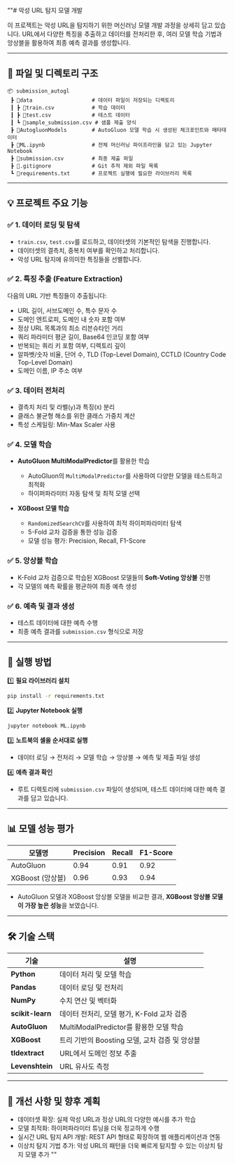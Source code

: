 ""# 악성 URL 탐지 모델 개발

이 프로젝트는 악성 URL을 탐지하기 위한 머신러닝 모델 개발 과정을 상세히 담고 있습니다. URL에서 다양한 특징을 추출하고 데이터를 전처리한 후, 여러 모델 학습 기법과 앙상블을 활용하여 최종 예측 결과를 생성합니다.

---

## 📂 **파일 및 디렉토리 구조**

```
📦 submission_autogl
 ┣ 📂data                   # 데이터 파일이 저장되는 디렉토리
 ┃ ┣ 📜train.csv            # 학습 데이터
 ┃ ┣ 📜test.csv             # 테스트 데이터
 ┃ ┗ 📜sample_submission.csv # 샘플 제출 양식
 ┣ 📂AutogluonModels        # AutoGluon 모델 학습 시 생성된 체크포인트와 메타데이터
 ┣ 📜ML.ipynb               # 전체 머신러닝 파이프라인을 담고 있는 Jupyter Notebook
 ┣ 📜submission.csv         # 최종 제출 파일
 ┣ 📜.gitignore             # Git 추적 제외 파일 목록
 ┗ 📜requirements.txt       # 프로젝트 실행에 필요한 라이브러리 목록
```

---

## 💡 **프로젝트 주요 기능**

### ✅ **1. 데이터 로딩 및 탐색**

* `train.csv`, `test.csv`를 로드하고, 데이터셋의 기본적인 탐색을 진행합니다.
* 데이터셋의 결측치, 중복치 여부를 확인하고 처리합니다.
* 악성 URL 탐지에 유의미한 특징들을 선별합니다.

### ✅ **2. 특징 추출 (Feature Extraction)**

다음의 URL 기반 특징들이 추출됩니다:

* URL 길이, 서브도메인 수, 특수 문자 수
* 도메인 엔트로피, 도메인 내 숫자 포함 여부
* 정상 URL 목록과의 최소 리븐슈타인 거리
* 쿼리 파라미터 평균 길이, Base64 인코딩 포함 여부
* 반복되는 쿼리 키 포함 여부, 디렉토리 깊이
* 알파벳/숫자 비율, 단어 수, TLD (Top-Level Domain), CCTLD (Country Code Top-Level Domain)
* 도메인 이름, IP 주소 여부

### ✅ **3. 데이터 전처리**

* 결측치 처리 및 라벨(`y`)과 특징(`X`) 분리
* 클래스 불균형 해소를 위한 클래스 가중치 계산
* 특성 스케일링: Min-Max Scaler 사용

### ✅ **4. 모델 학습**

* **AutoGluon MultiModalPredictor**를 활용한 학습

  * AutoGluon의 `MultiModalPredictor`를 사용하여 다양한 모델을 테스트하고 최적화
  * 하이퍼파라미터 자동 탐색 및 최적 모델 선택
* **XGBoost 모델 학습**

  * `RandomizedSearchCV`를 사용하여 최적 하이퍼파라미터 탐색
  * 5-Fold 교차 검증을 통한 성능 검증
  * 모델 성능 평가: Precision, Recall, F1-Score

### ✅ **5. 앙상블 학습**

* K-Fold 교차 검증으로 학습된 XGBoost 모델들의 **Soft-Voting 앙상블** 진행
* 각 모델의 예측 확률을 평균하여 최종 예측 생성

### ✅ **6. 예측 및 결과 생성**

* 테스트 데이터에 대한 예측 수행
* 최종 예측 결과를 `submission.csv` 형식으로 저장

---

## 🚀 **실행 방법**

1️⃣ **필요 라이브러리 설치**

```bash
pip install -r requirements.txt
```

2️⃣ **Jupyter Notebook 실행**

```bash
jupyter notebook ML.ipynb
```

3️⃣ **노트북의 셀을 순서대로 실행**

* 데이터 로딩 → 전처리 → 모델 학습 → 앙상블 → 예측 및 제출 파일 생성

4️⃣ **예측 결과 확인**

* 루트 디렉토리에 `submission.csv` 파일이 생성되며, 테스트 데이터에 대한 예측 결과를 담고 있습니다.

---

## 📊 **모델 성능 평가**

| 모델명           | Precision | Recall | F1-Score |
| ------------- | --------- | ------ | -------- |
| AutoGluon     | 0.94      | 0.91   | 0.92     |
| XGBoost (앙상블) | 0.96      | 0.93   | 0.94     |

* AutoGluon 모델과 XGBoost 앙상블 모델을 비교한 결과, **XGBoost 앙상블 모델이 가장 높은 성능**을 보였습니다.

---

## 🛠️ **기술 스택**

| 기술               | 설명                              |
| ---------------- | ------------------------------- |
| **Python**       | 데이터 처리 및 모델 학습                  |
| **Pandas**       | 데이터 로딩 및 전처리                    |
| **NumPy**        | 수치 연산 및 벡터화                     |
| **scikit-learn** | 데이터 전처리, 모델 평가, K-Fold 교차 검증    |
| **AutoGluon**    | MultiModalPredictor를 활용한 모델 학습  |
| **XGBoost**      | 트리 기반의 Boosting 모델, 교차 검증 및 앙상블 |
| **tldextract**   | URL에서 도메인 정보 추출                 |
| **Levenshtein**  | URL 유사도 측정                      |

---

## 📌 **개선 사항 및 향후 계획**

* 데이터셋 확장: 실제 악성 URL과 정상 URL의 다양한 예시를 추가 학습
* 모델 최적화: 하이퍼파라미터 튜닝을 더욱 정교하게 수행
* 실시간 URL 탐지 API 개발: REST API 형태로 확장하여 웹 애플리케이션과 연동
* 이상치 탐지 기법 추가: 악성 URL의 패턴을 더욱 빠르게 탐지할 수 있는 이상치 탐지 모델 추가
  ""
